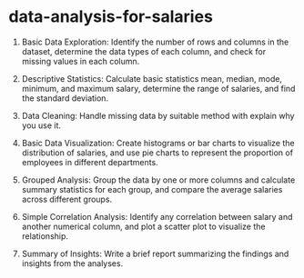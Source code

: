 # data-analysis-for-salaries
1. Basic Data Exploration: Identify the number of rows and columns in the dataset, determine the data types of each column, and check for missing values in each column.

2. Descriptive Statistics: Calculate basic statistics mean, median, mode, minimum, and maximum salary, determine the range of salaries, and find the standard deviation.

3. Data Cleaning: Handle missing data by suitable method with explain why you use it.

4. Basic Data Visualization: Create histograms or bar charts to visualize the distribution of salaries, and use pie charts to represent the proportion of employees in different departments.

5. Grouped Analysis: Group the data by one or more columns and calculate summary statistics for each group, and compare the average salaries across different groups.

6. Simple Correlation Analysis: Identify any correlation between salary and another numerical column, and plot a scatter plot to visualize the relationship.

7. Summary of Insights: Write a brief report summarizing the findings and insights from the analyses.
